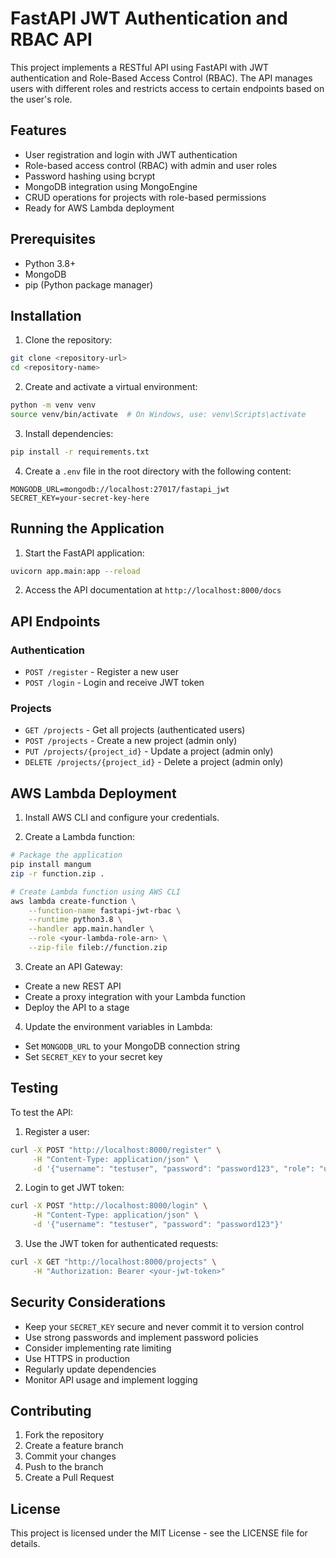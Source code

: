 # FastAPI JWT Authentication and RBAC API

This project implements a RESTful API using FastAPI with JWT authentication and Role-Based Access Control (RBAC). The API manages users with different roles and restricts access to certain endpoints based on the user's role.

## Features

- User registration and login with JWT authentication
- Role-based access control (RBAC) with admin and user roles
- Password hashing using bcrypt
- MongoDB integration using MongoEngine
- CRUD operations for projects with role-based permissions
- Ready for AWS Lambda deployment

## Prerequisites

- Python 3.8+
- MongoDB
- pip (Python package manager)

## Installation

1. Clone the repository:
```bash
git clone <repository-url>
cd <repository-name>
```

2. Create and activate a virtual environment:
```bash
python -m venv venv
source venv/bin/activate  # On Windows, use: venv\Scripts\activate
```

3. Install dependencies:
```bash
pip install -r requirements.txt
```

4. Create a `.env` file in the root directory with the following content:
```
MONGODB_URL=mongodb://localhost:27017/fastapi_jwt
SECRET_KEY=your-secret-key-here
```

## Running the Application

1. Start the FastAPI application:
```bash
uvicorn app.main:app --reload
```

2. Access the API documentation at `http://localhost:8000/docs`

## API Endpoints

### Authentication
- `POST /register` - Register a new user
- `POST /login` - Login and receive JWT token

### Projects
- `GET /projects` - Get all projects (authenticated users)
- `POST /projects` - Create a new project (admin only)
- `PUT /projects/{project_id}` - Update a project (admin only)
- `DELETE /projects/{project_id}` - Delete a project (admin only)

## AWS Lambda Deployment

1. Install AWS CLI and configure your credentials.

2. Create a Lambda function:
```bash
# Package the application
pip install mangum
zip -r function.zip .

# Create Lambda function using AWS CLI
aws lambda create-function \
    --function-name fastapi-jwt-rbac \
    --runtime python3.8 \
    --handler app.main.handler \
    --role <your-lambda-role-arn> \
    --zip-file fileb://function.zip
```

3. Create an API Gateway:
- Create a new REST API
- Create a proxy integration with your Lambda function
- Deploy the API to a stage

4. Update the environment variables in Lambda:
- Set `MONGODB_URL` to your MongoDB connection string
- Set `SECRET_KEY` to your secret key

## Testing

To test the API:

1. Register a user:
```bash
curl -X POST "http://localhost:8000/register" \
     -H "Content-Type: application/json" \
     -d '{"username": "testuser", "password": "password123", "role": "user"}'
```

2. Login to get JWT token:
```bash
curl -X POST "http://localhost:8000/login" \
     -H "Content-Type: application/json" \
     -d '{"username": "testuser", "password": "password123"}'
```

3. Use the JWT token for authenticated requests:
```bash
curl -X GET "http://localhost:8000/projects" \
     -H "Authorization: Bearer <your-jwt-token>"
```

## Security Considerations

- Keep your `SECRET_KEY` secure and never commit it to version control
- Use strong passwords and implement password policies
- Consider implementing rate limiting
- Use HTTPS in production
- Regularly update dependencies
- Monitor API usage and implement logging

## Contributing

1. Fork the repository
2. Create a feature branch
3. Commit your changes
4. Push to the branch
5. Create a Pull Request

## License

This project is licensed under the MIT License - see the LICENSE file for details.
